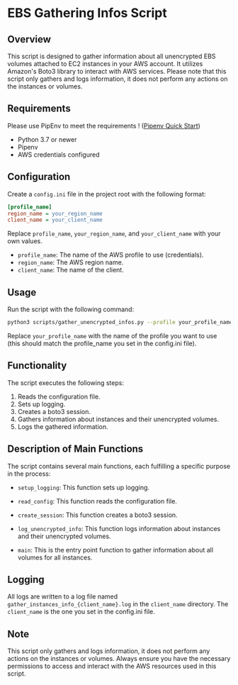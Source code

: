 # EBS Gathering Infos Script

## Overview
This script is designed to gather information about all unencrypted EBS volumes attached to EC2 instances in your AWS account. It utilizes Amazon's Boto3 library to interact with AWS services. Please note that this script only gathers and logs information, it does not perform any actions on the instances or volumes.

## Requirements

Please use PipEnv to meet the requirements ! ([Pipenv Quick Start](README.md#3-using-pipenv-for-dependency-management))
- Python 3.7 or newer
- Pipenv
- AWS credentials configured

## Configuration
Create a `config.ini` file in the project root with the following format:

```ini
[profile_name]
region_name = your_region_name
client_name = your_client_name
```

Replace `profile_name`, `your_region_name`, and `your_client_name` with your own values.

- `profile_name`: The name of the AWS profile to use (credentials).
- `region_name`: The AWS region name.
- `client_name`: The name of the client.

## Usage
Run the script with the following command:

```bash
python3 scripts/gather_unencrypted_infos.py --profile your_profile_name
```

Replace `your_profile_name` with the name of the profile you want to use (this should match the profile_name you set in the config.ini file).

## Functionality
The script executes the following steps:

1. Reads the configuration file.
2. Sets up logging.
3. Creates a boto3 session.
4. Gathers information about instances and their unencrypted volumes.
5. Logs the gathered information.

## Description of Main Functions

The script contains several main functions, each fulfilling a specific purpose in the process:

- `setup_logging`: This function sets up logging.

- `read_config`: This function reads the configuration file.

- `create_session`: This function creates a boto3 session.

- `log_unencrypted_info`: This function logs information about instances and their unencrypted volumes.

- `main`: This is the entry point function to gather information about all volumes for all instances.

## Logging
All logs are written to a log file named `gather_instances_info_{client_name}.log` in the `client_name` directory. The `client_name` is the one you set in the config.ini file.

## Note
This script only gathers and logs information, it does not perform any actions on the instances or volumes. Always ensure you have the necessary permissions to access and interact with the AWS resources used in this script.
